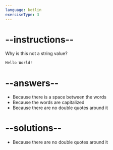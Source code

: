 ```yaml
---
language: kotlin
exerciseType: 3
---
```


# --instructions--

Why is this not a string value?
```kotlin
Hello World!
```

# --answers--

- Because there is a space between the words
- Because the words are capitalized
- Because there are no double quotes around it

# --solutions--

- Because there are no double quotes around it

